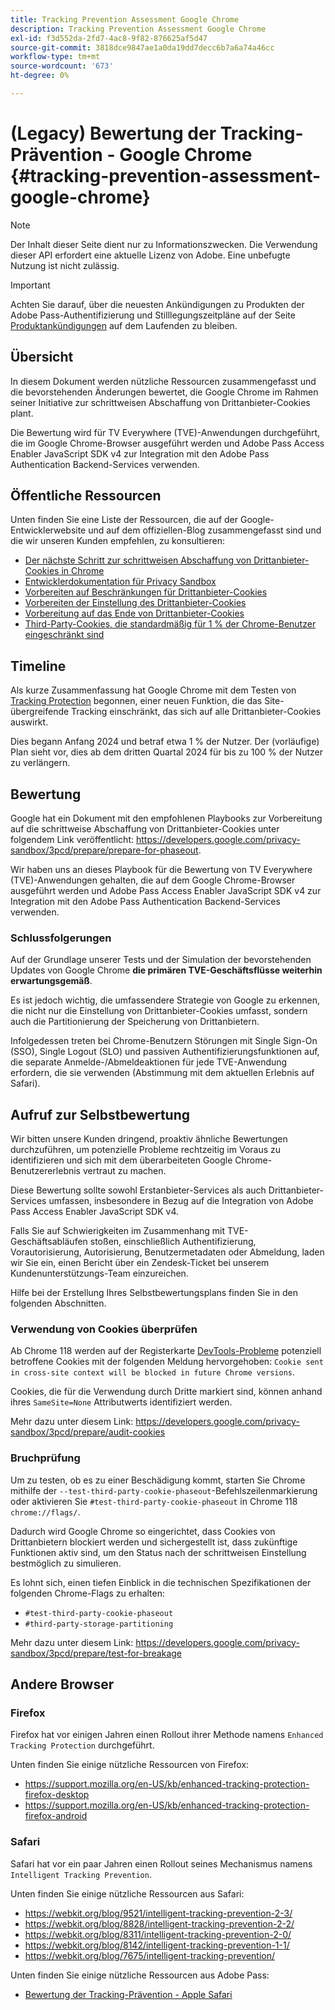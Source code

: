 ```yaml
---
title: Tracking Prevention Assessment Google Chrome
description: Tracking Prevention Assessment Google Chrome
exl-id: f3d552da-2fd7-4ac8-9f82-876625af5d47
source-git-commit: 3818dce9847ae1a0da19dd7decc6b7a6a74a46cc
workflow-type: tm+mt
source-wordcount: '673'
ht-degree: 0%

---
```


# (Legacy) Bewertung der Tracking-Prävention - Google Chrome {#tracking-prevention-assessment-google-chrome}

>[!NOTE]
>
>Der Inhalt dieser Seite dient nur zu Informationszwecken. Die Verwendung dieser API erfordert eine aktuelle Lizenz von Adobe. Eine unbefugte Nutzung ist nicht zulässig.

>[!IMPORTANT]
>
> Achten Sie darauf, über die neuesten Ankündigungen zu Produkten der Adobe Pass-Authentifizierung und Stilllegungszeitpläne auf der Seite [Produktankündigungen](/help/authentication/product-announcements.md) auf dem Laufenden zu bleiben.

## Übersicht

In diesem Dokument werden nützliche Ressourcen zusammengefasst und die bevorstehenden Änderungen bewertet, die Google Chrome im Rahmen seiner Initiative zur schrittweisen Abschaffung von Drittanbieter-Cookies plant.

Die Bewertung wird für TV Everywhere (TVE)-Anwendungen durchgeführt, die im Google Chrome-Browser ausgeführt werden und Adobe Pass Access Enabler JavaScript SDK v4 zur Integration mit den Adobe Pass Authentication Backend-Services verwenden.

## Öffentliche Ressourcen

Unten finden Sie eine Liste der Ressourcen, die auf der Google-Entwicklerwebsite und auf dem offiziellen-Blog zusammengefasst sind und die wir unseren Kunden empfehlen, zu konsultieren:

* [Der nächste Schritt zur schrittweisen Abschaffung von Drittanbieter-Cookies in Chrome](https://blog.google/products/chrome/privacy-sandbox-tracking-protection/)
* [Entwicklerdokumentation für Privacy Sandbox](https://developers.google.com/privacy-sandbox)
* [Vorbereiten auf Beschränkungen für Drittanbieter-Cookies](https://developers.google.com/privacy-sandbox/3pcd)
* [Vorbereiten der Einstellung des Drittanbieter-Cookies](https://developers.google.com/privacy-sandbox/3pcd/prepare/prepare-for-phaseout)
* [Vorbereitung auf das Ende von Drittanbieter-Cookies](https://developers.google.com/privacy-sandbox/blog/cookie-countdown-2023oct)
* [Third-Party-Cookies, die standardmäßig für 1 % der Chrome-Benutzer eingeschränkt sind](https://developers.google.com/privacy-sandbox/blog/cookie-countdown-2024jan)

## Timeline

Als kurze Zusammenfassung hat Google Chrome mit dem Testen von [Tracking Protection](https://privacysandbox.com/) begonnen, einer neuen Funktion, die das Site-übergreifende Tracking einschränkt, das sich auf alle Drittanbieter-Cookies auswirkt.

Dies begann Anfang 2024 und betraf etwa 1 % der Nutzer. Der (vorläufige) Plan sieht vor, dies ab dem dritten Quartal 2024 für bis zu 100 % der Nutzer zu verlängern.

## Bewertung

Google hat ein Dokument mit den empfohlenen Playbooks zur Vorbereitung auf die schrittweise Abschaffung von Drittanbieter-Cookies unter folgendem Link veröffentlicht: https://developers.google.com/privacy-sandbox/3pcd/prepare/prepare-for-phaseout.

Wir haben uns an dieses Playbook für die Bewertung von TV Everywhere (TVE)-Anwendungen gehalten, die auf dem Google Chrome-Browser ausgeführt werden und Adobe Pass Access Enabler JavaScript SDK v4 zur Integration mit den Adobe Pass Authentication Backend-Services verwenden.

### Schlussfolgerungen

Auf der Grundlage unserer Tests und der Simulation der bevorstehenden Updates von Google Chrome **die primären TVE-Geschäftsflüsse weiterhin erwartungsgemäß**.

Es ist jedoch wichtig, die umfassendere Strategie von Google zu erkennen, die nicht nur die Einstellung von Drittanbieter-Cookies umfasst, sondern auch die Partitionierung der Speicherung von Drittanbietern.

Infolgedessen treten bei Chrome-Benutzern Störungen mit Single Sign-On (SSO), Single Logout (SLO) und passiven Authentifizierungsfunktionen auf, die separate Anmelde-/Abmeldeaktionen für jede TVE-Anwendung erfordern, die sie verwenden (Abstimmung mit dem aktuellen Erlebnis auf Safari).

## Aufruf zur Selbstbewertung

Wir bitten unsere Kunden dringend, proaktiv ähnliche Bewertungen durchzuführen, um potenzielle Probleme rechtzeitig im Voraus zu identifizieren und sich mit dem überarbeiteten Google Chrome-Benutzererlebnis vertraut zu machen.

Diese Bewertung sollte sowohl Erstanbieter-Services als auch Drittanbieter-Services umfassen, insbesondere in Bezug auf die Integration von Adobe Pass Access Enabler JavaScript SDK v4.

Falls Sie auf Schwierigkeiten im Zusammenhang mit TVE-Geschäftsabläufen stoßen, einschließlich Authentifizierung, Vorautorisierung, Autorisierung, Benutzermetadaten oder Abmeldung, laden wir Sie ein, einen Bericht über ein Zendesk-Ticket bei unserem Kundenunterstützungs-Team einzureichen.

Hilfe bei der Erstellung Ihres Selbstbewertungsplans finden Sie in den folgenden Abschnitten.

### Verwendung von Cookies überprüfen

Ab Chrome 118 werden auf der Registerkarte [DevTools-Probleme](https://developer.chrome.com/docs/devtools/issues/) potenziell betroffene Cookies mit der folgenden Meldung hervorgehoben: `Cookie sent in cross-site context will be blocked in future Chrome versions`.

Cookies, die für die Verwendung durch Dritte markiert sind, können anhand ihres `SameSite=None` Attributwerts identifiziert werden.

Mehr dazu unter diesem Link: https://developers.google.com/privacy-sandbox/3pcd/prepare/audit-cookies

### Bruchprüfung

Um zu testen, ob es zu einer Beschädigung kommt, starten Sie Chrome mithilfe der `--test-third-party-cookie-phaseout`-Befehlszeilenmarkierung oder aktivieren Sie `#test-third-party-cookie-phaseout` in Chrome 118 `chrome://flags/`.

Dadurch wird Google Chrome so eingerichtet, dass Cookies von Drittanbietern blockiert werden und sichergestellt ist, dass zukünftige Funktionen aktiv sind, um den Status nach der schrittweisen Einstellung bestmöglich zu simulieren.

Es lohnt sich, einen tiefen Einblick in die technischen Spezifikationen der folgenden Chrome-Flags zu erhalten:

* `#test-third-party-cookie-phaseout`
* `#third-party-storage-partitioning`

Mehr dazu unter diesem Link: https://developers.google.com/privacy-sandbox/3pcd/prepare/test-for-breakage

## Andere Browser

### Firefox

Firefox hat vor einigen Jahren einen Rollout ihrer Methode namens `Enhanced Tracking Protection` durchgeführt.

Unten finden Sie einige nützliche Ressourcen von Firefox:

* https://support.mozilla.org/en-US/kb/enhanced-tracking-protection-firefox-desktop
* https://support.mozilla.org/en-US/kb/enhanced-tracking-protection-firefox-android

### Safari

Safari hat vor ein paar Jahren einen Rollout seines Mechanismus namens `Intelligent Tracking Prevention`.

Unten finden Sie einige nützliche Ressourcen aus Safari:

* https://webkit.org/blog/9521/intelligent-tracking-prevention-2-3/
* https://webkit.org/blog/8828/intelligent-tracking-prevention-2-2/
* https://webkit.org/blog/8311/intelligent-tracking-prevention-2-0/
* https://webkit.org/blog/8142/intelligent-tracking-prevention-1-1/
* https://webkit.org/blog/7675/intelligent-tracking-prevention/

Unten finden Sie einige nützliche Ressourcen aus Adobe Pass:

* [Bewertung der Tracking-Prävention - Apple Safari](tracking-prevention-assessment-apple-safari.md)
